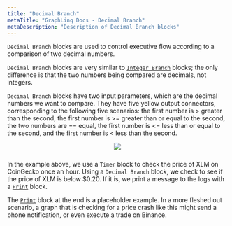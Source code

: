 ```yaml
---
title: "Decimal Branch"
metaTitle: "GraphLinq Docs - Decimal Branch"
metaDescription: "Description of Decimal Branch blocks"
---
```

`Decimal Branch` blocks are used to control executive flow according to a comparison of two decimal numbers.<p/>
`Decimal Branch` blocks are very similar to <a href="/blockTypes/14-baseCondition/3-integerBranch"> `Integer Branch`</a> blocks; the only difference is that the two numbers being compared are decimals, not integers.<p/>
`Decimal Branch` blocks have two input parameters, which are the decimal numbers we want to compare. They have five yellow output connectors, corresponding to the following five scenarios: the first number is > greater than the second, the first number is >= greater than or equal to the second, the two numbers are == equal, the first number is <= less than or equal to the second, and the first number is < less than the second. <p/>
<center>
<img src="https://i.imgur.com/PzaUH1U.png"
     style="margin-bottom:10px;" />
</center>

In the example above, we use a `Timer` block to check the price of XLM on CoinGecko once an hour. Using a `Decimal Branch` block, we check to see if the price of XLM is below $0.20. If it is, we print a message to the logs with a <a href="/blockTypes/5-log/1-print"> `Print`</a> block.<p/>
The <a href="/blockTypes/5-log/1-print"> `Print`</a> block at the end is a placeholder example. In a more fleshed out scenario, a graph that is checking for a price crash like this might send a phone notification, or even execute a trade on Binance.
